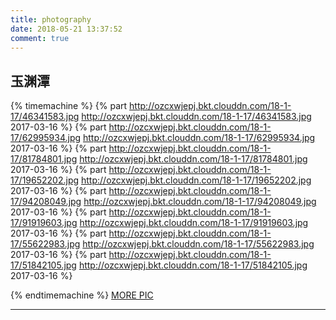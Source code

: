 ```yaml
---
title: photography
date: 2018-05-21 13:37:52
comment: true
---
```

## 玉渊潭 ​

{% timemachine %}
{% part http://ozcxwjepj.bkt.clouddn.com/18-1-17/46341583.jpg http://ozcxwjepj.bkt.clouddn.com/18-1-17/46341583.jpg 2017-03-16 %}
{% part http://ozcxwjepj.bkt.clouddn.com/18-1-17/62995934.jpg http://ozcxwjepj.bkt.clouddn.com/18-1-17/62995934.jpg 2017-03-16 %}
{% part http://ozcxwjepj.bkt.clouddn.com/18-1-17/81784801.jpg http://ozcxwjepj.bkt.clouddn.com/18-1-17/81784801.jpg 2017-03-16 %}
{% part http://ozcxwjepj.bkt.clouddn.com/18-1-17/19652202.jpg http://ozcxwjepj.bkt.clouddn.com/18-1-17/19652202.jpg 2017-03-16 %}​
{% part http://ozcxwjepj.bkt.clouddn.com/18-1-17/94208049.jpg http://ozcxwjepj.bkt.clouddn.com/18-1-17/94208049.jpg 2017-03-16 %}
{% part http://ozcxwjepj.bkt.clouddn.com/18-1-17/91919603.jpg http://ozcxwjepj.bkt.clouddn.com/18-1-17/91919603.jpg 2017-03-16 %}
{% part http://ozcxwjepj.bkt.clouddn.com/18-1-17/55622983.jpg http://ozcxwjepj.bkt.clouddn.com/18-1-17/55622983.jpg 2017-03-16 %}
{% part http://ozcxwjepj.bkt.clouddn.com/18-1-17/51842105.jpg http://ozcxwjepj.bkt.clouddn.com/18-1-17/51842105.jpg 2017-03-16 %}

{% endtimemachine %}
[MORE PIC](https://hadidjam.github.io/2017/03/16/%E7%8E%89%E6%B8%8A%E6%BD%AD/) 
*****
​


